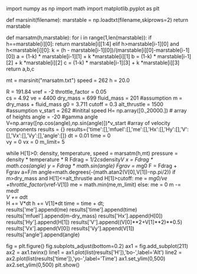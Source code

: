 import numpy as np
import math
import matplotlib.pyplot as plt



def marsinit(filename):
    marstable = np.loadtxt(filename,skiprows=2)
    return marstable

def marsatm(h,marstable):
    for i in range(1,len(marstable)):
        if h==marstable[i][0]:
            return marstable[i][1:4]
        elif h>marstable[i-1][0] and h<marstable[i][0]:
            k =  (h - marstable[i-1][0])/(marstable[i][0]-marstable[i-1][0])
            a = (1-k) * marstable[i-1][1] + k *marstable[i][1]
            b = (1-k) * marstable[i-1][2] + k *marstable[i][2]
            c = (1-k) * marstable[i-1][3] + k *marstable[i][3]
            return a,b,c   
        
        
mt = marsinit("marsatm.txt")
speed = 262
h = 20.0



R = 191.84
vref = -2
throttle_factor = 0.05        
cs = 4.92
ve = 4400
dry_mass = 699
fluid_mass = 201 #assumption
m = dry_mass + fluid_mass
g0 = 3.711
cutoff = 0.3
alt_thrustle = 1500 #assumption
v_start = 262 #initital speed
H= np.array([0.,20000.]) # array of heights
angle = -20 #gamma angle       
V=np.array([np.cos(angle),np.sin(angle)])*v_start #array of velocity components
results = {}
results={'time':[],'mfuel':[],'me':[],'Hx':[],'Hy':[],'V':[],'Vx':[],'Vy':[],'angle':[]} 
dt = 0.01
time = 0    
vy = 0
vx = 0
m_limit= 5

while H[1]>0:
    density, temperature, speed = marsatm(h,mt)
    pressure  = density * temperature * R
    Fdrag = 1/2*cs*density*V
    x = Fdrag * math.cos(angle)
    y = Fdrag * math.sin(angle)
    Fgrav = m*g0
    F = Fdrag + Fgrav
    a=F/m 
    angle=math.degrees(-(math.atan2(V[0],V[1])-np.pi/2))
    if m>dry_mass and H[1]<=alt_thrustle and H[1]>cutoff:
        me = m*g0/ve +throttle_factor*(vref-V[1])
        me = math.min(me,m_limit)
    else:
        me = 0
    m -= me*dt                                      
    V += a*dt                                        
    H += V*dt
    h += V[1]*dt
    time = time + dt;                                        
    results['me'].append(me)
    results['time'].append(time)
    results['mfuel'].append(m-dry_mass)
    results['Hx'].append(H[0])
    results['Hy'].append(H[1])
    results['V'].append((V[0]**2+V[1]**2)**0.5)
    results['Vx'].append(V[0])
    results['Vy'].append(V[1])
    results['angle'].append(angle)

fig = plt.figure()
fig.subplots_adjust(bottom=0.2)
ax1 = fig.add_subplot(211)
ax2 = ax1.twinx()
line1 = ax1.plot(list(results['H']),'bo-',label='Alt')
line2 = ax2.plot(list(results['time']),'yo-',label='Time')
ax1.set_ylim(0,500)
ax2.set_ylim(0,500)
plt.show()
